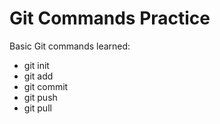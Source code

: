 # Git Commands Practice
Basic Git commands learned:
- git init
- git add
- git commit
- git push
- git pull
